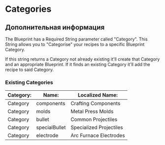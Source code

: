 # Categories

## Дополнительная информация
The Blueprint has a Required String parameter called "Category". This String allows you to "Categorise" your recipes to a specific Blueprint Category.

If this string returns a Category not already existing it'll create that Category and an appropriate Blueprint. If it finds an existing Category it'll add the recipe to said Category.

### Existing Categories

| Category: | Name:         | Localized Name:         |
| --------- | ------------- | ----------------------- |
| Category  | components    | Crafting Components     |
| Category  | molds         | Metal Press Molds       |
| Category  | bullet        | Common Projectiles      |
| Category  | specialBullet | Specialized Projectiles |
| Category  | electrode     | Arc Furnace Electrodes  |